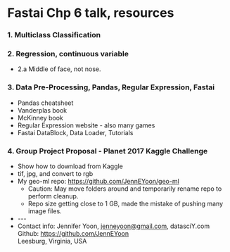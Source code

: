 # Fastai Chp 6 talk, resources  

### 1. Multiclass Classification  

### 2. Regression, continuous variable  

 * 2.a  Middle of face, not nose.  

### 3. Data Pre-Processing, Pandas, Regular Expression, Fastai  
  * Pandas cheatsheet  
  * Vanderplas book  
  * McKinney book  
  * Regular Expression website - also many games  
  * Fastai DataBlock, Data Loader, Tutorials  

### 4. Group Project Proposal - Planet 2017 Kaggle Challenge  
 * Show how to download from Kaggle  
 * tif, jpg, and convert to rgb  
 * My geo-ml repo: https://github.com/JennEYoon/geo-ml  
   - Caution: May move folders around and temporarily rename repo to perform cleanup.  
   - Repo size getting close to 1 GB, made the mistake of pushing many image files.  
 * \-\-\-    
 * Contact info: Jennifer Yoon, jenneyoon@gmail.com, datasciY.com
   Github:  https://github.com/JennEYoon  
   Leesburg, Virginia, USA
   
